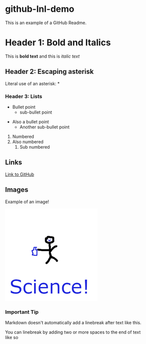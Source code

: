 # github-lnl-demo
This is an example of a GitHub Readme.


# Header 1: Bold and Italics
This is **bold text** and this is *italic text*

## Header 2: Escaping asterisk
Literal use of an asterisk: \*


### Header 3: Lists
* Bullet point
  * sub-bullet point

 - Also a bullet point
   - Another sub-bullet point

1. Numbered
2. Also numbered
    1. Sub numbered

## Links
[Link to GitHub](http://github.com)

## Images
Example of an image!

![SCIENCE](/images/science.png)

### Important Tip
Markdown doesn't automatically add a linebreak
after text like this. 

You can linebreak by adding two or more spaces to the end of text  
like so
